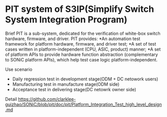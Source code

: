 # PIT system of S3IP(Simplify Switch System Integration Program)

Brief
PIT is a sub-system, dedicated for the verification of white-box switch hardware, firmware, and driver.
PIT provides:
  *An automation test framework for platform hardware, firmware, and driver test;
  *A set of test cases written in platform-independent (CPU, ASIC, product) manner;
  *A set of platform APIs to provide hardware function abstraction (complementary to SONiC platform APIs), which help test case logic platform-independent.

Use scenario
  * Daily regression test in development stage(ODM + DC netowork users)
  * Manufacturing test in manufacture stage(ODM side)
  * Acceptance test in delivering stage(DC netowrk owner side)

Detail
https://github.com/clarklee-guizhao/SONiC/blob/pit/doc/pit/Platform_Integration_Test_high_level_design.md
